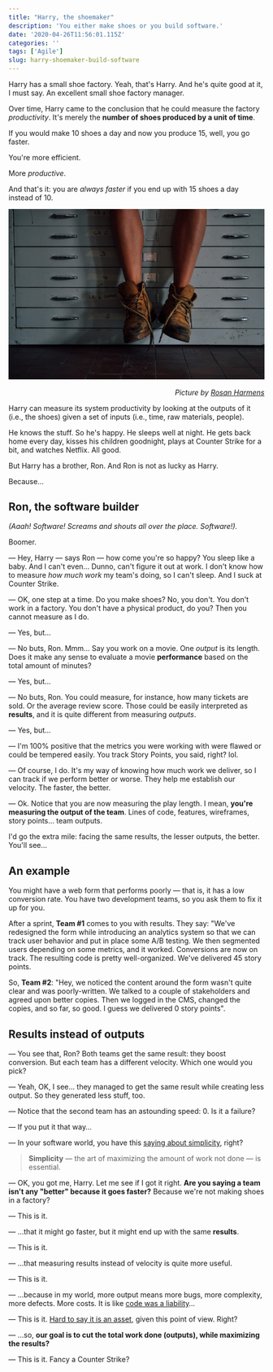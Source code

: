 ```yaml
---
title: "Harry, the shoemaker"
description: 'You either make shoes or you build software.'
date: '2020-04-26T11:56:01.115Z'
categories: ''
tags: ['Agile']
slug: harry-shoemaker-build-software
---
```


Harry has a small shoe factory. Yeah, that's Harry. And he's quite good at it, I must say. An excellent small shoe factory manager.

Over time, Harry came to the conclusion that he could measure the factory *productivity*. It's merely the **number of shoes produced by a unit of time**.

If you would make 10 shoes a day and now you produce 15, well, you go faster.

You're more efficient.

More *productive*.

And that's it: you are *always faster* if you end up with 15 shoes a day instead of 10.

![Picture of shoes](./shoemaker.jpeg)

<p align="right">
  <i>
    Picture by <a href="https://unsplash.com/@rooszan" target="_blank" rel="noopener noreferrer">Rosan Harmens</a>
  </i>
</p>

Harry can measure its system productivity by looking at the outputs of it (i.e., the shoes) given a set of inputs (i.e., time, raw materials, people).

He knows the stuff. So he's happy. He sleeps well at night. He gets back home every day, kisses his children goodnight, plays at Counter Strike for a bit, and watches Netflix. All good.

But Harry has a brother, Ron. And Ron is not as lucky as Harry.

Because…

## Ron, the software builder

*(Aaah! Software! Screams and shouts all over the place. Software!).*

Boomer.

— Hey, Harry — says Ron — how come you're so happy? You sleep like a baby. And I can't even… Dunno, can't figure it out at work. I don't know how to measure *how much work* my team's doing, so I can't sleep. And I suck at Counter Strike.

— OK, one step at a time. Do you make shoes? No, you don't. You don't work in a factory. You don't have a physical product, do you? Then you cannot measure as I do.

— Yes, but…

— No buts, Ron. Mmm… Say you work on a movie. One *output* is its length. Does it make any sense to evaluate a movie **performance** based on the total amount of minutes?

— Yes, but…

— No buts, Ron. You could measure, for instance, how many tickets are sold. Or the average review score. Those could be easily interpreted as **results**, and it is quite different from measuring *outputs*.

— Yes, but…

— I'm 100% positive that the metrics you were working with were flawed or could be tempered easily. You track Story Points, you said, right? lol.

— Of course, I do. It's my way of knowing how much work we deliver, so I can track if we perform better or worse. They help me establish our velocity. The faster, the better.

— Ok. Notice that you are now measuring the play length. I mean, **you're measuring the output of the team**. Lines of code, features, wireframes, story points… team outputs.

I'd go the extra mile: facing the same results, the lesser outputs, the better. You'll see…

## An example

You might have a web form that performs poorly — that is, it has a low conversion rate. You have two development teams, so you ask them to fix it up for you.

After a sprint, **Team #1** comes to you with results. They say: "We've redesigned the form while introducing an analytics system so that we can track user behavior and put in place some A/B testing. We then segmented users depending on some metrics, and it worked. Conversions are now on track. The resulting code is pretty well-organized. We've delivered 45 story points.

So, **Team #2**: "Hey, we noticed the content around the form wasn't quite clear and was poorly-written. We talked to a couple of stakeholders and agreed upon better copies. Then we logged in the CMS, changed the copies, and so far, so good. I guess we delivered 0 story points".

## Results instead of outputs

— You see that, Ron? Both teams get the same result: they boost conversion. But each team has a different velocity. Which one would you pick?

— Yeah, OK, I see… they managed to get the same result while creating less output. So they generated less stuff, too.

— Notice that the second team has an astounding speed: 0. Is it a failure?

— If you put it that way…

— In your software world, you have this [saying about simplicity](http://agilemanifesto.org/principles.html), right?

> **Simplicity** — the art of maximizing the amount of work not done — is essential.

— OK, you got me, Harry. Let me see if I got it right. **Are you saying a team isn't any "better" because it goes faster?** Because we're not making shoes in a factory?

— This is it.

— ...that it might go faster, but it might end up with the same **results**.

— This is it.

— ...that measuring results instead of velocity is quite more useful.

— This is it.

— ...because in my world, more output means more bugs, more complexity, more defects. More costs. It is like [code was a liability](http://web.archive.org/web/20070420113817/http://blog.objectmentor.com/articles/2007/04/16/code-is-a-liability)…

— This is it. [Hard to say it is an asset](http://lesscode.org/2005/09/01/code-is-not-an-asset/), given this point of view. Right?

— …so, **our goal is to cut the total work done (outputs), while maximizing the results?**

— This is it. Fancy a Counter Strike?
